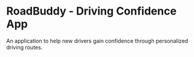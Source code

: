 # RoadBuddy - Driving Confidence App

An application to help new drivers gain confidence through personalized driving routes.

